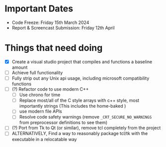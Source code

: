# Important Dates
- Code Freeze: Friday 15th March 2024 
- Report & Screencast Submission: Friday 12th April
# Things that need doing
- [x] Create a visual studio project that compiles and functions a baseline amount
- [ ] Achieve full functionality
- [ ] Fully strip out any Unix api usage, including microsoft compatibility functions
- [ ] (?) Refactor code to use modern C++
	- [ ] Use chrono for time
	- [ ] Replace most/all of the C style arrays with c++ style, most importantly strings (This includes the home-baked )
	- [ ] use modern file APIs
	- [ ] Resolve code safety warnings (remove `_CRT_SECURE_NO_WARNINGS` from preprocessor definitions to see them)
- [ ] (?) Port from Tk to Qt (or similar), remove tcl completely from the project
- [ ] ALTERNATIVELY, Find a way to reasonably package tcl/tk with the executable in a relocatable way